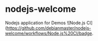 # nodejs-welcome
Nodejs application for Demos 
![Node.js CI](https://github.com/debianmaster/nodejs-welcome/workflows/Node.js%20CI/badge.

